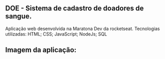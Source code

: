 ## DOE - Sistema de cadastro de doadores de sangue.
Aplicação web desenvolvida na Maratona Dev da rocketseat.
Tecnologias utilizadas: HTML; CSS; JavaScript; NodeJs; SQL

## Imagem da aplicação:









